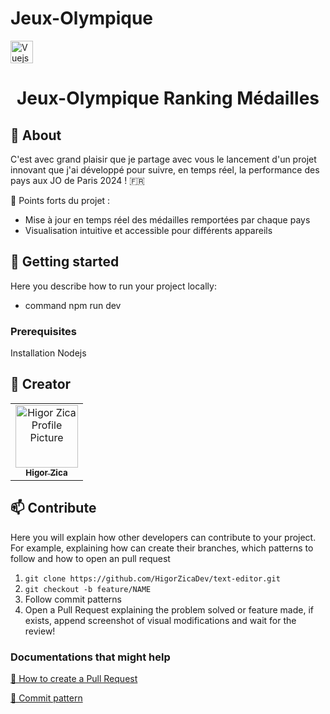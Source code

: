 # Jeux-Olympique


<a href="https://vuejs.org" target="_blank" rel="noreferrer"><img src="https://raw.githubusercontent.com/danielcranney/readme-generator/main/public/icons/skills/vuejs-colored.svg" width="36" height="36" alt="Vuejs" /></a>

<h1 align="center" style="font-weight: bold;">Jeux-Olympique Ranking Médailles</h1>

<h2 id="started">📌 About</h2>

C'est avec grand plaisir que je partage avec vous le lancement d'un projet innovant que j'ai développé pour suivre, en temps réel, la performance des pays aux JO de Paris 2024 ! 🇫🇷

🎯 Points forts du projet :
- Mise à jour en temps réel des médailles remportées par chaque pays
- Visualisation intuitive et accessible pour différents appareils

<h2 id="started">🚀 Getting started</h2>

Here you describe how to run your project locally:
- command npm run dev

<h3>Prerequisites</h3>

Installation Nodejs


<h2 id="colab">🤝 Creator</h2>

<table>
  <tr>
    <td align="center">
      <a href="#">
        <img src="https://avatars.githubusercontent.com/u/165382509?v=4" width="100px;" alt="Higor Zica Profile Picture"/><br>
        <sub>
          <b>Higor Zica</b>
        </sub>
      </a>
    </td>
  </tr>
</table>

<h2 id="contribute">📫 Contribute</h2>

Here you will explain how other developers can contribute to your project. For example, explaining how can create their branches, which patterns to follow and how to open an pull request

1. `git clone https://github.com/HigorZicaDev/text-editor.git`
2. `git checkout -b feature/NAME`
3. Follow commit patterns
4. Open a Pull Request explaining the problem solved or feature made, if exists, append screenshot of visual modifications and wait for the review!

<h3>Documentations that might help</h3>

[📝 How to create a Pull Request](https://www.atlassian.com/br/git/tutorials/making-a-pull-request)

[💾 Commit pattern](https://gist.github.com/joshbuchea/6f47e86d2510bce28f8e7f42ae84c716)
